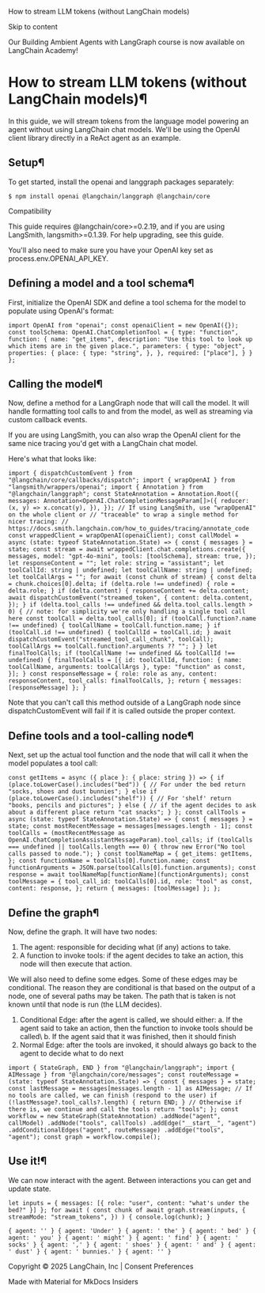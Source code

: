 How to stream LLM tokens (without LangChain models)

Skip to content

Our Building Ambient Agents with LangGraph course is now available on LangChain Academy!

# How to stream LLM tokens (without LangChain models)¶

In this guide, we will stream tokens from the language model powering an agent without using LangChain chat models. We'll be using the OpenAI client library directly in a ReAct agent as an example.

## Setup¶

To get started, install the openai and langgraph packages separately:

```
$ npm install openai @langchain/langgraph @langchain/core
```

Compatibility

This guide requires @langchain/core>=0.2.19, and if you are using LangSmith, langsmith>=0.1.39. For help upgrading, see this guide.

You'll also need to make sure you have your OpenAI key set as process.env.OPENAI\_API\_KEY.

## Defining a model and a tool schema¶

First, initialize the OpenAI SDK and define a tool schema for the model to populate using OpenAI's format:

```
import OpenAI from "openai"; const openaiClient = new OpenAI({}); const toolSchema: OpenAI.ChatCompletionTool = { type: "function", function: { name: "get_items", description: "Use this tool to look up which items are in the given place.", parameters: { type: "object", properties: { place: { type: "string", }, }, required: ["place"], } } };
```

## Calling the model¶

Now, define a method for a LangGraph node that will call the model. It will handle formatting tool calls to and from the model, as well as streaming via custom callback events.

If you are using LangSmith, you can also wrap the OpenAI client for the same nice tracing you'd get with a LangChain chat model.

Here's what that looks like:

```
import { dispatchCustomEvent } from "@langchain/core/callbacks/dispatch"; import { wrapOpenAI } from "langsmith/wrappers/openai"; import { Annotation } from "@langchain/langgraph"; const StateAnnotation = Annotation.Root({ messages: Annotation<OpenAI.ChatCompletionMessageParam[]>({ reducer: (x, y) => x.concat(y), }), }); // If using LangSmith, use "wrapOpenAI" on the whole client or // "traceable" to wrap a single method for nicer tracing: // https://docs.smith.langchain.com/how_to_guides/tracing/annotate_code const wrappedClient = wrapOpenAI(openaiClient); const callModel = async (state: typeof StateAnnotation.State) => { const { messages } = state; const stream = await wrappedClient.chat.completions.create({ messages, model: "gpt-4o-mini", tools: [toolSchema], stream: true, }); let responseContent = ""; let role: string = "assistant"; let toolCallId: string | undefined; let toolCallName: string | undefined; let toolCallArgs = ""; for await (const chunk of stream) { const delta = chunk.choices[0].delta; if (delta.role !== undefined) { role = delta.role; } if (delta.content) { responseContent += delta.content; await dispatchCustomEvent("streamed_token", { content: delta.content, }); } if (delta.tool_calls !== undefined && delta.tool_calls.length > 0) { // note: for simplicity we're only handling a single tool call here const toolCall = delta.tool_calls[0]; if (toolCall.function?.name !== undefined) { toolCallName = toolCall.function.name; } if (toolCall.id !== undefined) { toolCallId = toolCall.id; } await dispatchCustomEvent("streamed_tool_call_chunk", toolCall); toolCallArgs += toolCall.function?.arguments ?? ""; } } let finalToolCalls; if (toolCallName !== undefined && toolCallId !== undefined) { finalToolCalls = [{ id: toolCallId, function: { name: toolCallName, arguments: toolCallArgs }, type: "function" as const, }]; } const responseMessage = { role: role as any, content: responseContent, tool_calls: finalToolCalls, }; return { messages: [responseMessage] }; }
```

Note that you can't call this method outside of a LangGraph node since dispatchCustomEvent will fail if it is called outside the proper context.

## Define tools and a tool-calling node¶

Next, set up the actual tool function and the node that will call it when the model populates a tool call:

```
const getItems = async ({ place }: { place: string }) => { if (place.toLowerCase().includes("bed")) { // For under the bed return "socks, shoes and dust bunnies"; } else if (place.toLowerCase().includes("shelf")) { // For 'shelf' return "books, pencils and pictures"; } else { // if the agent decides to ask about a different place return "cat snacks"; } }; const callTools = async (state: typeof StateAnnotation.State) => { const { messages } = state; const mostRecentMessage = messages[messages.length - 1]; const toolCalls = (mostRecentMessage as OpenAI.ChatCompletionAssistantMessageParam).tool_calls; if (toolCalls === undefined || toolCalls.length === 0) { throw new Error("No tool calls passed to node."); } const toolNameMap = { get_items: getItems, }; const functionName = toolCalls[0].function.name; const functionArguments = JSON.parse(toolCalls[0].function.arguments); const response = await toolNameMap[functionName](functionArguments); const toolMessage = { tool_call_id: toolCalls[0].id, role: "tool" as const, content: response, }; return { messages: [toolMessage] }; };
```

## Define the graph¶

Now, define the graph. It will have two nodes:

1. The agent: responsible for deciding what (if any) actions to take.
2. A function to invoke tools: if the agent decides to take an action, this node will then execute that action.

We will also need to define some edges. Some of these edges may be conditional. The reason they are conditional is that based on the output of a node, one of several paths may be taken. The path that is taken is not known until that node is run (the LLM decides).

1. Conditional Edge: after the agent is called, we should either: a. If the agent said to take an action, then the function to invoke tools should be called\ b. If the agent said that it was finished, then it should finish
2. Normal Edge: after the tools are invoked, it should always go back to the agent to decide what to do next

```
import { StateGraph, END } from "@langchain/langgraph"; import { AIMessage } from "@langchain/core/messages"; const routeMessage = (state: typeof StateAnnotation.State) => { const { messages } = state; const lastMessage = messages[messages.length - 1] as AIMessage; // If no tools are called, we can finish (respond to the user) if (!lastMessage?.tool_calls?.length) { return END; } // Otherwise if there is, we continue and call the tools return "tools"; }; const workflow = new StateGraph(StateAnnotation) .addNode("agent", callModel) .addNode("tools", callTools) .addEdge("__start__", "agent") .addConditionalEdges("agent", routeMessage) .addEdge("tools", "agent"); const graph = workflow.compile();
```

## Use it!¶

We can now interact with the agent. Between interactions you can get and update state.

```
let inputs = { messages: [{ role: "user", content: "what's under the bed?" }] }; for await ( const chunk of await graph.stream(inputs, { streamMode: "stream_tokens", }) ) { console.log(chunk); }
```

```
{ agent: '' } { agent: 'Under' } { agent: ' the' } { agent: ' bed' } { agent: ' you' } { agent: ' might' } { agent: ' find' } { agent: ' socks' } { agent: ',' } { agent: ' shoes' } { agent: ' and' } { agent: ' dust' } { agent: ' bunnies.' } { agent: '' }
```

Copyright © 2025 LangChain, Inc | Consent Preferences

Made with Material for MkDocs Insiders